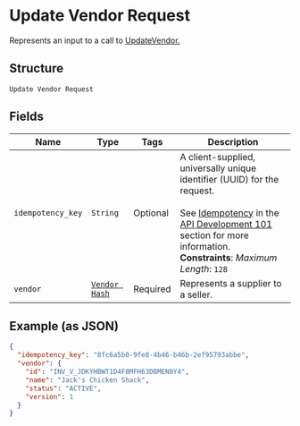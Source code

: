 
# Update Vendor Request

Represents an input to a call to [UpdateVendor.](../../doc/api/vendors.md#update-vendor)

## Structure

`Update Vendor Request`

## Fields

| Name | Type | Tags | Description |
|  --- | --- | --- | --- |
| `idempotency_key` | `String` | Optional | A client-supplied, universally unique identifier (UUID) for the<br>request.<br><br>See [Idempotency](../../https://developer.squareup.com/docs/basics/api101/idempotency) in the<br>[API Development 101](../../https://developer.squareup.com/docs/basics/api101/overview) section for more<br>information.<br>**Constraints**: *Maximum Length*: `128` |
| `vendor` | [`Vendor Hash`](../../doc/models/vendor.md) | Required | Represents a supplier to a seller. |

## Example (as JSON)

```json
{
  "idempotency_key": "8fc6a5b0-9fe8-4b46-b46b-2ef95793abbe",
  "vendor": {
    "id": "INV_V_JDKYHBWT1D4F8MFH63DBMEN8Y4",
    "name": "Jack's Chicken Shack",
    "status": "ACTIVE",
    "version": 1
  }
}
```

